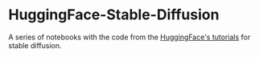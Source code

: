 # HuggingFace-Stable-Diffusion
A series of notebooks with the code from the [HuggingFace's tutorials](https://huggingface.co/docs/diffusers/stable_diffusion) for stable diffusion.
